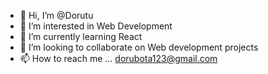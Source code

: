 - 👋 Hi, I’m @Dorutu
- 👀 I’m interested in Web Development
- 🌱 I’m currently learning React
- 💞️ I’m looking to collaborate on Web development projects
- 📫 How to reach me ... dorubota123@gmail.com

<!---
Dorutu/Dorutu is a ✨ special ✨ repository because its `README.md` (this file) appears on your GitHub profile.
You can click the Preview link to take a look at your changes.
--->
